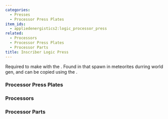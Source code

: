 ```yaml
---
categories:
  - Presses
  - Processor Press Plates
item_ids:
  - appliedenergistics2:logic_processor_press
related:
  - Processors
  - Processor Press Plates
  - Processor Parts
title: Inscriber Logic Press
---
```


Required to make <ItemLink
id="appliedenergistics2:printed_logic_processor"/> with the
<ItemLink id="appliedenergistics2:inscriber"/>. Found in <ItemLink
id="appliedenergistics2:sky_stone_chest"/> that spawn in meteorites
durring world gen, and can be copied using the <ItemLink
id="appliedenergistics2:inscriber"/>.

<RecipeFor id="appliedenergistics2:logic_processor_press"/>

### Processor Press Plates

<CategoryIndex category="Processor Press Plates" />

### Processors

<CategoryIndex category="Processors" />

### Processor Parts

<CategoryIndex category="Processor Parts" />
